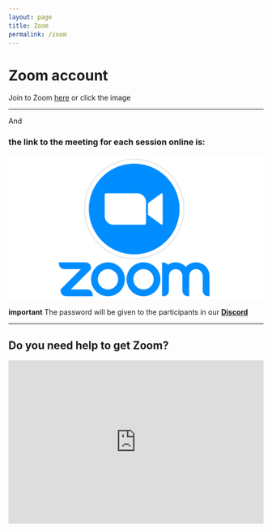 ```yaml
---
layout: page
title: Zoom
permalink: /zoom
---
```


# Zoom account

Join to Zoom [here](https://zoom.us/signup) or click the image

---

And
### the link to the meeting for each session online is:
[![zoom logo](assets/img/zoom.png)](https://us02web.zoom.us/meeting/register/tZcvceypqD8rHdx2YEDEoZnW0xSORWA6DSOI)

**important** The password will be given to the participants in our **[Discord](../discord)**

---

## Do you need help to get Zoom?
<CENTER>
<iframe width="100%" height="322" src="https://www.youtube.com/embed/3Urm0c6Wy_4" frameborder="0" allow="accelerometer; autoplay; clipboard-write; encrypted-media; gyroscope; picture-in-picture" allowfullscreen></iframe>
</CENTER>
